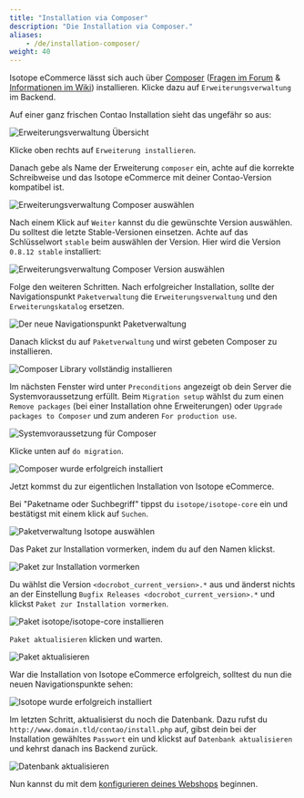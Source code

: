 ```yaml
---
title: "Installation via Composer"
description: "Die Installation via Composer."
aliases:
    - /de/installation-composer/
weight: 40    
---
```



Isotope eCommerce lässt sich auch über [Composer][1] ([Fragen im Forum][2] & [Informationen im Wiki][3]) installieren. Klicke dazu auf `Erweiterungsverwaltung` im Backend.

Auf einer ganz frischen Contao Installation sieht das ungefähr so aus:

![Erweiterungsverwaltung Übersicht](er.png)

Klicke oben rechts auf `Erweiterung installieren`.

Danach gebe als Name der Erweiterung `composer` ein, achte auf die korrekte Schreibweise und das Isotope eCommerce mit deiner Contao-Version kompatibel ist. 

![Erweiterungsverwaltung Composer auswählen](er_composer.png)

Nach einem Klick auf `Weiter` kannst du die gewünschte Version auswählen. Du solltest die letzte Stable-Versionen einsetzen. Achte auf das Schlüsselwort `stable` beim auswählen der Version. Hier wird die Version `0.8.12 stable` installiert:

![Erweiterungsverwaltung Composer Version auswählen](er_composer_stable.png)

Folge den weiteren Schritten. Nach erfolgreicher Installation, sollte der Navigationspunkt `Paketverwaltung` die `Erweiterungsverwaltung` und den `Erweiterungskatalog` ersetzen.

![Der neue Navigationspunkt Paketverwaltung](system_paketverwaltung.png)

Danach klickst du auf `Paketverwaltung` und wirst gebeten Composer zu installieren.

![Composer Library vollständig installieren](composer_installieren.png)

Im nächsten Fenster wird unter `Preconditions` angezeigt ob dein Server die Systemvoraussetzung erfüllt. Beim `Migration setup` wählst du zum einen `Remove packages` (bei einer Installation ohne Erweiterungen) oder `Upgrade packages to Composer` und zum anderen `For production use`.

![Systemvoraussetzung für Composer](composer_voraussetzung.png)

Klicke unten auf `do migration`.

![Composer wurde erfolgreich installiert](composer_erforlgreich_installiert.png)

Jetzt kommst du zur eigentlichen Installation von Isotope eCommerce.

Bei "Paketname oder Suchbegriff" tippst du `isotope/isotope-core` ein und bestätigst mit einem klick auf `Suchen`.

![Paketverwaltung Isotope auswählen](paketname_isotope.png)

Das Paket zur Installation vormerken, indem du auf den Namen klickst.

![Paket zur Installation vormerken](paket_installation.png)

Du wählst die Version `<docrobot_current_version>.*` aus und änderst nichts an der Einstellung `Bugfix Releases <docrobot_current_version>.*` und klickst `Paket zur Installation vormerken`.

![Paket isotope/isotope-core installieren](paketverwaltung_isotope.png)

`Paket aktualisieren` klicken und warten.

![Paket aktualisieren](paket_aktualisieren.png)

War die Installation von Isotope eCommerce erfolgreich, solltest du nun die neuen Navigationspunkte sehen:

![Isotope wurde erfolgreich installiert](isotope_erfolgreich_installiert.png)

Im letzten Schritt, aktualisierst du noch die Datenbank. Dazu rufst du `http://www.domain.tld/contao/install.php` auf, gibst dein bei der Installation gewähltes `Passwort` ein und klickst auf `Datenbank aktualisieren` und kehrst danach ins Backend zurück.

![Datenbank aktualisieren](datenbank-aktualisieren.png)

Nun kannst du mit dem [konfigurieren deines Webshops](/de/backend/) beginnen.

[1]: http://c-c-a.org/ueber-composer
[2]: https://community.contao.org/de/forumdisplay.php?168-composer
[3]: http://de.contaowiki.org/Composer
